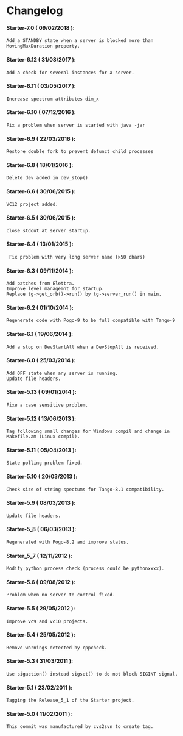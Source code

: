 # Changelog

#### Starter-7.0  ( 09/02/2018 ):
    Add a STANDBY state when a server is blocked more than MovingMaxDuration property.

#### Starter-6.12  ( 31/08/2017 ):
    Add a check for several instances for a server.

#### Starter-6.11  ( 03/05/2017 ):
	Increase spectrum attributes dim_x

#### Starter-6.10  ( 07/12/2016 ):
	Fix a problem when server is started with java -jar

#### Starter-6.9  ( 22/03/2016 ):
	Restore double fork to prevent defunct child processes

#### Starter-6.8  ( 18/01/2016 ):
	Delete dev added in dev_stop()

#### Starter-6.6  ( 30/06/2015 ):
	VC12 project added.

#### Starter-6.5  ( 30/06/2015 ):
	close stdout at server startup.

#### Starter-6.4  ( 13/01/2015 ):
	 Fix problem with very long server name (>50 chars) 

#### Starter-6.3  ( 09/11/2014 ):
	Add patches from Elettra.
	Improve level managemnt for startup.
	Replace tg->get_orb()->run() by tg->server_run() in main.

#### Starter-6.2  ( 01/10/2014 ):
	Regenerate code with Pogo-9 to be full compatible with Tango-9

#### Starter-6.1  ( 19/06/2014 ):
	Add a stop on DevStartAll when a DevStopAll is received.

#### Starter-6.0   ( 25/03/2014 ):
	Add OFF state when any server is running.
	Update file headers.

#### Starter-5.13  ( 09/01/2014 ):
	Fixe a case sensitive problem.

#### Starter-5.12  ( 13/06/2013 ):
	Tag following small changes for Windows compil and change in Makefile.am (Linux compil).

#### Starter-5.11  ( 05/04/2013 ):
	State polling problem fixed.

#### Starter-5.10  ( 20/03/2013 ):
	Check size of string spectums for Tango-8.1 compatibility.

#### Starter-5.9  ( 08/03/2013 ):
	Update file headers.

#### Starter-5_8  ( 06/03/2013 ):
	Regenerated with Pogo-8.2 and improve status.

#### Starter_5_7  ( 12/11/2012 ):
	Modify python process check (process could be pythonxxxx). 

#### Starter-5.6  ( 09/08/2012 ):
	Problem when no server to control fixed.

#### Starter-5.5  ( 29/05/2012 ):
	Improve vc9 and vc10 projects.

#### Starter-5.4  ( 25/05/2012 ):
	Remove warnings detected by cppcheck.

#### Starter-5.3  ( 31/03/2011 ):
	Use sigaction() instead sigset() to do not block SIGINT signal.

#### Starter-5.1  ( 23/02/2011 ):
	Tagging the Release_5_1 of the Starter project.

#### Starter-5.0  ( 11/02/2011 ):
	This commit was manufactured by cvs2svn to create tag.
